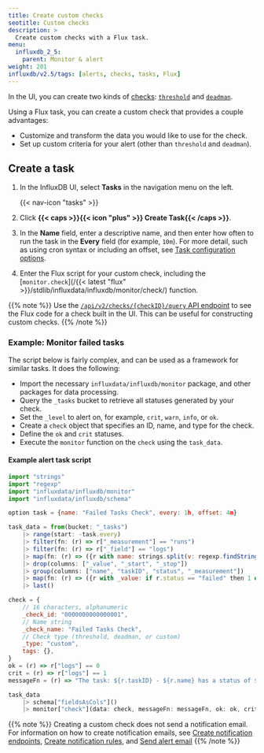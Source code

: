 ```yaml
---
title: Create custom checks
seotitle: Custom checks
description: >
  Create custom checks with a Flux task.
menu:
  influxdb_2_5:
    parent: Monitor & alert
weight: 201
influxdb/v2.5/tags: [alerts, checks, tasks, Flux]
---
```


In the UI, you can create two kinds of [checks](/influxdb/v2.5/reference/glossary/#check):
[`threshold`](/influxdb/v2.5/monitor-alert/checks/create/#threshold-check) and
[`deadman`](/influxdb/v2.5/monitor-alert/checks/create/#deadman-check).

Using a Flux task, you can create a custom check that provides a couple advantages:

- Customize and transform the data you would like to use for the check.
- Set up custom criteria for your alert (other than `threshold` and `deadman`).

## Create a task

1. In the InfluxDB UI, select **Tasks** in the navigation menu on the left.

    {{< nav-icon "tasks" >}}

2. Click **{{< caps >}}{{< icon "plus" >}} Create Task{{< /caps >}}**.
3. In the **Name** field, enter a descriptive name,
   and then enter how often to run the task in the **Every** field (for example, `10m`).
   For more detail, such as using cron syntax or including an offset, see [Task configuration options](/influxdb/v2.5/process-data/task-options/).
4. Enter the Flux script for your custom check, including the [`monitor.check`](/{{< latest "flux" >}}/stdlib/influxdata/influxdb/monitor/check/) function.

{{% note %}}
Use the [`/api/v2/checks/{checkID}/query` API endpoint](/influxdb/v2.5/api/#operation/DeleteDashboardsIDOwnersID)
to see the Flux code for a check built in the UI.
This can be useful for constructing custom checks.
{{% /note %}}

### Example: Monitor failed tasks

The script below is fairly complex, and can be used as a framework for similar tasks.
It does the following:

- Import the necessary `influxdata/influxdb/monitor` package, and other packages for data processing.
- Query the `_tasks` bucket to retrieve all statuses generated by your check.
- Set the `_level` to alert on, for example, `crit`, `warn`, `info`, or `ok`.
- Create a `check` object that specifies an ID, name, and type for the check.
- Define the `ok` and `crit` statuses.
- Execute the `monitor` function on the `check` using the `task_data`.

#### Example alert task script

```js
import "strings"
import "regexp"
import "influxdata/influxdb/monitor"
import "influxdata/influxdb/schema"

option task = {name: "Failed Tasks Check", every: 1h, offset: 4m}

task_data = from(bucket: "_tasks")
    |> range(start: -task.every)
    |> filter(fn: (r) => r["_measurement"] == "runs")
    |> filter(fn: (r) => r["_field"] == "logs")
    |> map(fn: (r) => ({r with name: strings.split(v: regexp.findString(r: /option task = \{([^\}]+)/, v: r._value), t: "\\\\\\\"")[1]}))
    |> drop(columns: ["_value", "_start", "_stop"])
    |> group(columns: ["name", "taskID", "status", "_measurement"])
    |> map(fn: (r) => ({r with _value: if r.status == "failed" then 1 else 0}))
    |> last()

check = {
    // 16 characters, alphanumeric
    _check_id: "0000000000000001",
    // Name string
    _check_name: "Failed Tasks Check",
    // Check type (threshold, deadman, or custom)
    _type: "custom",
    tags: {},
}
ok = (r) => r["logs"] == 0
crit = (r) => r["logs"] == 1
messageFn = (r) => "The task: ${r.taskID} - ${r.name} has a status of ${r.status}"

task_data
    |> schema["fieldsAsCols"]()
    |> monitor["check"](data: check, messageFn: messageFn, ok: ok, crit: crit)
```

{{% note %}}
Creating a custom check does not send a notification email.
For information on how to create notification emails, see
[Create notification endpoints](/influxdb/v2.5/monitor-alert/notification-endpoints/create),
[Create notification rules](/influxdb/v2.5/monitor-alert/notification-rules/create),
and [Send alert email](/influxdb/v2.5/monitor-alert/send-email/)
{{% /note %}}
